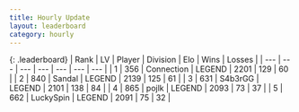```yaml
---
title: Hourly Update
layout: leaderboard
category: hourly
---
```


{: .leaderboard}
| Rank | LV | Player | Division | Elo | Wins | Losses |
| --- | --- | --- | --- | --- | --- | --- |
| <span data-change="0">1</span> | 356 | <span title="ID: 539711">Connection</span> | LEGEND | <span data-change="0">2201</span> | <span data-change="0">129</span> | <span data-change="0">60</span> |
| <span data-change="0">2</span> | 840 | <span title="ID: 315148">Sandal</span> | LEGEND | <span data-change="0">2139</span> | <span data-change="0">125</span> | <span data-change="0">61</span> |
| <span data-change="0">3</span> | 631 | <span title="ID: 166888">S4b3rGG</span> | LEGEND | <span data-change="0">2101</span> | <span data-change="0">138</span> | <span data-change="0">84</span> |
| <span data-change="0">4</span> | 865 | <span title="ID: 4783">pojlk</span> | LEGEND | <span data-change="0">2093</span> | <span data-change="0">73</span> | <span data-change="0">37</span> |
| <span data-change="0">5</span> | 662 | <span title="ID: 498412">LuckySpin</span> | LEGEND | <span data-change="0">2091</span> | <span data-change="0">75</span> | <span data-change="0">32</span> |
